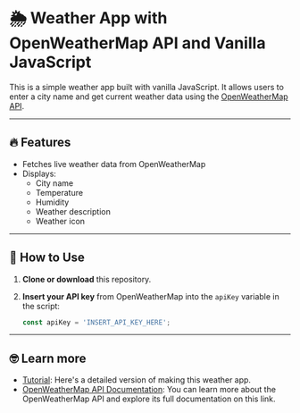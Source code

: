 # 🌦️ Weather App with OpenWeatherMap API and Vanilla JavaScript

This is a simple weather app built with vanilla JavaScript. It allows users to enter a city name and get current weather data using the [OpenWeatherMap API](https://openweathermap.org/).

---

## 🔥 Features

- Fetches live weather data from OpenWeatherMap  
- Displays:
  - City name
  - Temperature
  - Humidity
  - Weather description
  - Weather icon

---

## 👾 How to Use

1. **Clone or download** this repository.
2. **Insert your API key** from OpenWeatherMap into the `apiKey` variable in the script:

   ```js
   const apiKey = 'INSERT_API_KEY_HERE';

---

## 🤓 Learn more

- [Tutorial](https://dev.to/up_min_sparcs/building-a-weather-app-with-openweathermap-api-and-vanilla-javascript-a-perfect-api-project-for-2f99): Here's a detailed version of making this weather app.
- [OpenWeatherMap API Documentation](https://openweathermap.org/api): You can learn more about the OpenWeatherMap API and explore its full documentation on this link.

